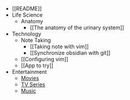 - [[README]]
- Life Science
	- Anatomy
		- [[The anatomy of the urinary system]]
- Technology
	- Note Taking
		- [[Taking note with vim]]
		- [[Synchronize obsidian with git]]
	- [[Configuring vim]]
	- [[App to try]]
- Entertainment
	- [Movies](Movies)
	- [TV Series](TV%20Series)
	- [Music](Music)